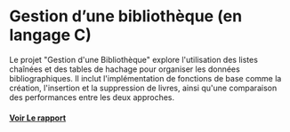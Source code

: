 # Gestion d’une bibliothèque (en langage C)
Le projet "Gestion d'une Bibliothèque" explore l'utilisation des listes chaînées et des
tables de hachage pour organiser les données bibliographiques. Il inclut
l'implémentation de fonctions de base comme la création, l'insertion et la
suppression de livres, ainsi qu'une comparaison des performances entre les deux
approches.

#### [Voir Le rapport](docs/rapport_projet)
